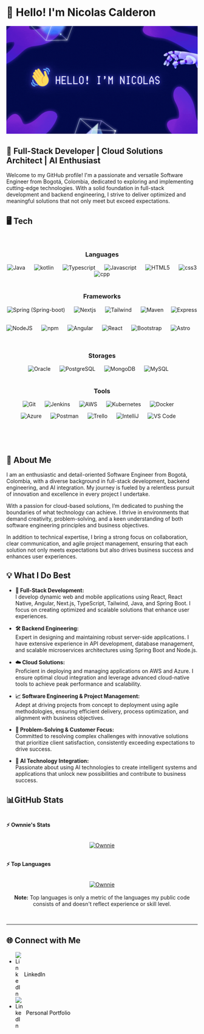 # 👋 Hello! I'm Nicolas Calderon

 ![Presentations](PresentationLenguages.gif)

 

## 🚀 Full-Stack Developer | Cloud Solutions Architect | AI Enthusiast
Welcome to my GitHub profile! I'm a passionate and versatile Software Engineer from Bogotá, Colombia, dedicated to exploring and implementing cutting-edge technologies. With a solid foundation in full-stack development and backend engineering, I strive to deliver optimized and meaningful solutions that not only meet but exceed expectations.



## 🖥️ Tech
<div align="center" width="100">
  
  <!-- Languages -->
  </br>
  <h3>Languages</h3>
  <img
    src="https://cdn.jsdelivr.net/gh/devicons/devicon@latest/icons/java/java-original-wordmark.svg"
    width="60px"
    alt="Java">
    &nbsp;&nbsp;&nbsp;&nbsp;
  <img
    src="https://cdn.jsdelivr.net/gh/devicons/devicon@latest/icons/kotlin/kotlin-original.svg"
    width="60px"
    alt="kotlin">
    &nbsp;&nbsp;&nbsp;&nbsp;
  <img
    src="https://cdn.jsdelivr.net/gh/devicons/devicon@latest/icons/typescript/typescript-original.svg"
    width="60px"
    alt="Typescript">
    &nbsp;&nbsp;&nbsp;&nbsp;
  <img
    src="https://cdn.jsdelivr.net/gh/devicons/devicon@latest/icons/javascript/javascript-original.svg"
    width="60px"
    alt="Javascript">
    &nbsp;&nbsp;&nbsp;&nbsp;
  <img
    src="https://cdn.jsdelivr.net/gh/devicons/devicon@latest/icons/html5/html5-original-wordmark.svg"
    width="60px"
    alt="HTML5">
    &nbsp;&nbsp;&nbsp;&nbsp;
  <img
    src="https://cdn.jsdelivr.net/gh/devicons/devicon@latest/icons/css3/css3-original-wordmark.svg"
    width="60px"
    alt="css3">
    &nbsp;&nbsp;&nbsp;&nbsp;
  <img
    src="https://cdn.jsdelivr.net/gh/devicons/devicon@latest/icons/cplusplus/cplusplus-original.svg"
    width="60px"
    alt="cpp">
    &nbsp;&nbsp;&nbsp;&nbsp;
</br>
  
  <!-- Frameworks -->
  </br>
  <h3>Frameworks</h3>
  <img
    src="https://cdn.jsdelivr.net/gh/devicons/devicon@latest/icons/spring/spring-original-wordmark.svg"
    width="60px"
    alt="Spring (Spring-boot)">
    &nbsp;&nbsp;&nbsp;&nbsp;
  <img
    src="https://cdn.jsdelivr.net/gh/devicons/devicon@latest/icons/nextjs/nextjs-original-wordmark.svg"
    width="60px"
    alt="Nextjs">
    &nbsp;&nbsp;&nbsp;&nbsp;
  <img
    src="https://cdn.jsdelivr.net/gh/devicons/devicon@latest/icons/tailwindcss/tailwindcss-original.svg"
    width="60px"
    alt="Tailwind">
    &nbsp;&nbsp;&nbsp;&nbsp;
  <img
    src="https://logodix.com/logo/699172.png"
    width="60px"
    alt="Maven">
    &nbsp;&nbsp;&nbsp;
  <img
      src="https://cdn.jsdelivr.net/gh/devicons/devicon@latest/icons/express/express-original-wordmark.svg"
      width="60px"
      alt="Express">
      &nbsp;&nbsp;&nbsp;&nbsp;

  </br>

  <img
    src="https://cdn.jsdelivr.net/gh/devicons/devicon@latest/icons/nodejs/nodejs-original-wordmark.svg"
    width="60px"
    alt="NodeJS">
    &nbsp;&nbsp;&nbsp;&nbsp;
  <img
    src="https://cdn.jsdelivr.net/gh/devicons/devicon@latest/icons/npm/npm-original-wordmark.svg"
    width="60px"
    alt="npm">
    &nbsp;&nbsp;&nbsp;&nbsp;
  <img
    src="https://cdn.jsdelivr.net/gh/devicons/devicon@latest/icons/angularjs/angularjs-original.svg"
    width="60px"
    alt="Angular">
    &nbsp;&nbsp;&nbsp;&nbsp;
  <img
    src="https://cdn.jsdelivr.net/gh/devicons/devicon@latest/icons/react/react-original-wordmark.svg"
    width="60px"
    alt="React">
    &nbsp;&nbsp;&nbsp;&nbsp;
  <img
    src="https://cdn.jsdelivr.net/gh/devicons/devicon@latest/icons/bootstrap/bootstrap-plain-wordmark.svg"
    width="60px"
    alt="Bootstrap">
    &nbsp;&nbsp;&nbsp;&nbsp;
  <img
    src="https://cdn.jsdelivr.net/gh/devicons/devicon@latest/icons/astro/astro-original.svg"
    width="60px"
    alt="Astro">
    &nbsp;&nbsp;&nbsp;&nbsp;
</br>

  <!-- Storages -->
  </br>
  <h3>Storages</h3>
  <img
    src="https://cdn.jsdelivr.net/gh/devicons/devicon@latest/icons/oracle/oracle-original.svg"
    width="60px"
    alt="Oracle">
    &nbsp;&nbsp;&nbsp;&nbsp;
  <img
    src="https://cdn.jsdelivr.net/gh/devicons/devicon@latest/icons/postgresql/postgresql-original-wordmark.svg"
    width="60px"
    alt="PostgreSQL">
    &nbsp;&nbsp;&nbsp;&nbsp;
  <img
    src="https://cdn.jsdelivr.net/gh/devicons/devicon@latest/icons/mongodb/mongodb-plain-wordmark.svg"
    width="60px"
    alt="MongoDB">
    &nbsp;&nbsp;&nbsp;&nbsp;
   <img
    src="https://cdn.jsdelivr.net/gh/devicons/devicon@latest/icons/mysql/mysql-plain-wordmark.svg"
    width="60px"
    alt="MySQL">
    &nbsp;&nbsp;&nbsp;&nbsp;  
</br>
  
  <!-- Tools -->
  </br>
  <h3>Tools</h3>
  <img
    src="https://cdn.jsdelivr.net/gh/devicons/devicon@latest/icons/github/github-original-wordmark.svg"
    width="60px"
    alt="Git">
    &nbsp;&nbsp;&nbsp;&nbsp;
  <img
    src="https://cdn.jsdelivr.net/gh/devicons/devicon@latest/icons/jenkins/jenkins-original.svg"
    width="60px"
    alt="Jenkins">
    &nbsp;&nbsp;&nbsp;&nbsp;
  <img
    src="https://cdn.jsdelivr.net/gh/devicons/devicon@latest/icons/amazonwebservices/amazonwebservices-original-wordmark.svg"
    width="60px"
    alt="AWS">
    &nbsp;&nbsp;&nbsp;&nbsp;
  <img
    src="https://cdn.jsdelivr.net/gh/devicons/devicon@latest/icons/kubernetes/kubernetes-plain-wordmark.svg"
    width="60px"
    alt="Kubernetes">
    &nbsp;&nbsp;&nbsp;&nbsp;
  <img
    src="https://cdn.jsdelivr.net/gh/devicons/devicon@latest/icons/docker/docker-original-wordmark.svg"
    width="60px"
    alt="Docker">
    &nbsp;&nbsp;&nbsp;&nbsp;
  
  </br>
  
  <img
    src="https://cdn.jsdelivr.net/gh/devicons/devicon@latest/icons/azure/azure-original.svg"
    width="60px"
    alt="Azure">
    &nbsp;&nbsp;&nbsp;&nbsp;
  <img
    src="https://cdn.jsdelivr.net/gh/devicons/devicon@latest/icons/postman/postman-original.svg"
    width="60px"
    alt="Postman">
    &nbsp;&nbsp;&nbsp;&nbsp;
  <img
    src="https://cdn.jsdelivr.net/gh/devicons/devicon@latest/icons/trello/trello-plain-wordmark.svg"
    width="60px"
    alt="Trello">
    &nbsp;&nbsp;&nbsp;&nbsp;
  <img
    src="https://upload.wikimedia.org/wikipedia/commons/thumb/9/9c/IntelliJ_IDEA_Icon.svg/512px-IntelliJ_IDEA_Icon.svg.png"
    width="60px"
    alt="IntelliJ">
    &nbsp;&nbsp;&nbsp;&nbsp;
  <img
    src="https://cdn.jsdelivr.net/gh/devicons/devicon@latest/icons/vscode/vscode-original-wordmark.svg"
    width="60px"
    alt="VS Code">
    &nbsp;&nbsp;&nbsp;&nbsp;
</br>
  
</div>

</br>
</br>
</br>

## 📝 About Me

I am an enthusiastic and detail-oriented Software Engineer from Bogotá, Colombia, with a diverse background in full-stack development, backend engineering, and AI integration. My journey is fueled by a relentless pursuit of innovation and excellence in every project I undertake. 

With a passion for cloud-based solutions, I’m dedicated to pushing the boundaries of what technology can achieve. I thrive in environments that demand creativity, problem-solving, and a keen understanding of both software engineering principles and business objectives.

In addition to technical expertise, I bring a strong focus on collaboration, clear communication, and agile project management, ensuring that each solution not only meets expectations but also drives business success and enhances user experiences.

## 💡 What I Do Best

- **🔗 Full-Stack Development:**  
  I develop dynamic web and mobile applications using React, React Native, Angular, Next.js, TypeScript, Tailwind, Java, and Spring Boot. I focus on creating optimized and scalable solutions that enhance user experiences.

- **🛠️ Backend Engineering:**  
  Expert in designing and maintaining robust server-side applications. I have extensive experience in API development, database management, and scalable microservices architectures using Spring Boot and Node.js.

- **☁️ Cloud Solutions:**  
  Proficient in deploying and managing applications on AWS and Azure. I ensure optimal cloud integration and leverage advanced cloud-native tools to achieve peak performance and scalability.

- **📈 Software Engineering & Project Management:**  
  Adept at driving projects from concept to deployment using agile methodologies, ensuring efficient delivery, process optimization, and alignment with business objectives.

- **🎯 Problem-Solving & Customer Focus:**  
  Committed to resolving complex challenges with innovative solutions that prioritize client satisfaction, consistently exceeding expectations to drive success.

- **🧠 AI Technology Integration:**  
  Passionate about using AI technologies to create intelligent systems and applications that unlock new possibilities and contribute to business success.

## 📊GitHub Stats

<br/>
<summary><b>⚡ Ownnie's Stats</b></summary>
<br/>
<p align="center">
	<a href="https://github.com/Ownnie">
	<img width="49.5%" src="https://github-readme-stats.vercel.app/api?username=Ownnie&show_icons=true" alt="Ownnie">
	</a>
	<br/>
</p>
<br/>

<summary><b>⚡ Top Languages</b></summary>
<br/>

<p align="center">
	<a href="https://github.com/Ownnie">
	<img src="https://github-readme-stats.vercel.app/api/top-langs/?username=Ownnie&langs_count=8&layout=compact" alt="Ownnie">
	</a>
	<br/>
<br/>
<b>Note:</b> Top languages is only a metric of the languages my public code consists of and doesn't reflect experience or skill level.
</p>
<br/>


------

## 🌐 Connect with Me

- <a href="https://www.linkedin.com/in/luis-nicolas-calderon-correa-449923251/" style="display: flex; align-items: center; text-decoration: none; color: black;">
    <img width="15vw" alt="LinkedIn" src="https://cdn.jsdelivr.net/gh/devicons/devicon@latest/icons/linkedin/linkedin-original.svg" style="margin-right: 8px; vertical-align: middle;" /> LinkedIn
  </a>

- <a href="#" style="display: flex; align-items: center; text-decoration: none; color: black;">
    <img width="20vw" alt="LinkedIn" src="https://logodix.com/logo/1968824.png" style="margin-right: 8px; vertical-align: middle;" /> Personal Portfolio
  </a>


